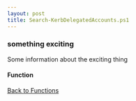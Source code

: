 ```yaml
---
layout: post
title: Search-KerbDelegatedAccounts.ps1
---
```


### something exciting

Some information about the exciting thing

#### Function

<script src="https://gist-it.appspot.com/github.com/BanterBoy/scripts-blog/blob/master/PowerShell/functions/Search-KerbDelegatedAccounts.ps1" crossorigin="anonymous"></script>

<a href="/menu/_pages/functions.html">Back to Functions</a>
